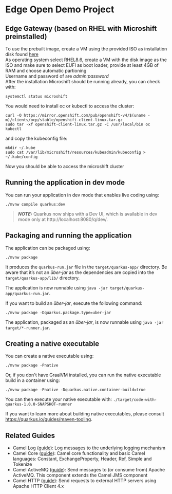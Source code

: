 # Edge Open Demo Project

## Edge Gateway (based on RHEL with Microshift preinstalled)
To use the prebuilt image, create a VM using the provided ISO as installation disk found [here](ftp://ftpuser@65.21.88.32/aaf08b97-d2fd-4ba4-8729-048c24edd7e3-installer.iso)  
As operating system select RHEL8.6, create a VM with the disk image as the ISO and make sure to select EUFI as boot loader, provide at least 4GB of RAM and choose automatic partioning  
Username and password of are *admin:password*  
After the installation Microshift should be running already, you can check with:
```
systemctl status microshift
```
You would need to install oc or kubectl to access the cluster:  
```
curl -O https://mirror.openshift.com/pub/openshift-v4/$(uname -m)/clients/ocp/stable/openshift-client-linux.tar.gz
sudo tar -xf openshift-client-linux.tar.gz -C /usr/local/bin oc kubectl
```
and copy the kubeconfig file:  
```
mkdir ~/.kube
sudo cat /var/lib/microshift/resources/kubeadmin/kubeconfig > ~/.kube/config
```
Now you should be able to access the microshift cluster


## Running the application in dev mode

You can run your application in dev mode that enables live coding using:
```shell script
./mvnw compile quarkus:dev
```

> **_NOTE:_**  Quarkus now ships with a Dev UI, which is available in dev mode only at http://localhost:8080/q/dev/.

## Packaging and running the application

The application can be packaged using:
```shell script
./mvnw package
```
It produces the `quarkus-run.jar` file in the `target/quarkus-app/` directory.
Be aware that it’s not an _über-jar_ as the dependencies are copied into the `target/quarkus-app/lib/` directory.

The application is now runnable using `java -jar target/quarkus-app/quarkus-run.jar`.

If you want to build an _über-jar_, execute the following command:
```shell script
./mvnw package -Dquarkus.package.type=uber-jar
```

The application, packaged as an _über-jar_, is now runnable using `java -jar target/*-runner.jar`.

## Creating a native executable

You can create a native executable using: 
```shell script
./mvnw package -Pnative
```

Or, if you don't have GraalVM installed, you can run the native executable build in a container using: 
```shell script
./mvnw package -Pnative -Dquarkus.native.container-build=true
```

You can then execute your native executable with: `./target/code-with-quarkus-1.0.0-SNAPSHOT-runner`

If you want to learn more about building native executables, please consult https://quarkus.io/guides/maven-tooling.

## Related Guides

- Camel Log ([guide](https://camel.apache.org/camel-quarkus/latest/reference/extensions/log.html)): Log messages to the underlying logging mechanism
- Camel Core ([guide](https://camel.apache.org/camel-quarkus/latest/reference/extensions/core.html)): Camel core functionality and basic Camel languages: Constant, ExchangeProperty, Header, Ref, Simple and Tokenize
- Camel ActiveMQ ([guide](https://camel.apache.org/camel-quarkus/latest/reference/extensions/activemq.html)): Send messages to (or consume from) Apache ActiveMQ. This component extends the Camel JMS component
- Camel HTTP ([guide](https://camel.apache.org/camel-quarkus/latest/reference/extensions/http.html)): Send requests to external HTTP servers using Apache HTTP Client 4.x
